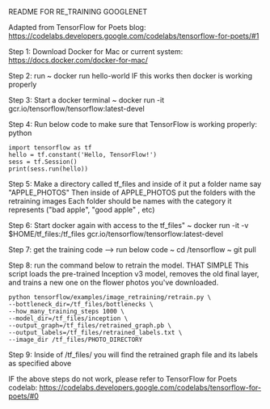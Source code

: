 README FOR RE_TRAINING GOOGLENET

Adapted from TensorFlow for Poets blog: https://codelabs.developers.google.com/codelabs/tensorflow-for-poets/#1

Step 1: Download Docker for Mac or current system: https://docs.docker.com/docker-for-mac/

Step 2: run ~ docker run hello-world 
	IF this works then docker is working properly 

Step 3: Start a docker terminal ~ docker run -it gcr.io/tensorflow/tensorflow:latest-devel

Step 4: Run below code to make sure that TensorFlow is working properly: 
	python

	import tensorflow as tf
	hello = tf.constant('Hello, TensorFlow!')
	sess = tf.Session()
	print(sess.run(hello))

Step 5: Make a directory called tf_files and inside of it put a folder name say "APPLE_PHOTOS" 
		Then inside of APPLE_PHOTOS put the folders with the retraining images
		Each folder should be names with the category it represents ("bad apple", "good apple" , etc)

Step 6: Start docker again with access to the tf_files" 
	~ docker run -it -v $HOME/tf_files:/tf_files  gcr.io/tensorflow/tensorflow:latest-devel

Step 7: get the training code --> run below code
	~ cd /tensorflow
	~ git pull

Step 8: run the command below to retrain the model. THAT SIMPLE
		This script loads the pre-trained Inception v3 model, removes the old final layer, and trains a new one on the flower photos you've downloaded.
	
	python tensorflow/examples/image_retraining/retrain.py \
	--bottleneck_dir=/tf_files/bottlenecks \
	--how_many_training_steps 1000 \
	--model_dir=/tf_files/inception \
	--output_graph=/tf_files/retrained_graph.pb \
	--output_labels=/tf_files/retrained_labels.txt \
	--image_dir /tf_files/PHOTO_DIRECTORY

Step 9: Inside of /tf_files/ you will find the retrained graph file and its labels as specified above

IF the above steps do not work, please refer to TensorFlow for Poets codelab: https://codelabs.developers.google.com/codelabs/tensorflow-for-poets/#0

